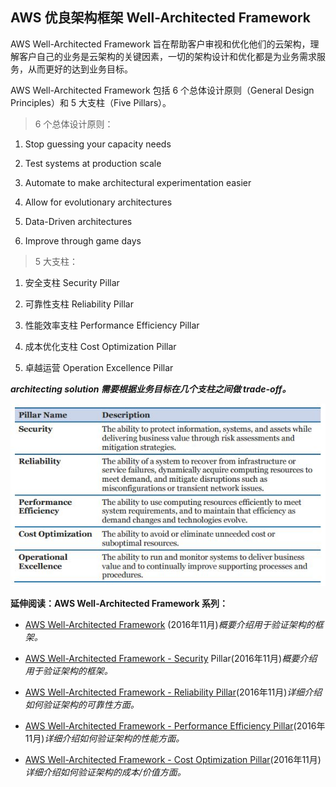 ## AWS 优良架构框架 Well-Architected Framework

AWS Well-Architected Framework 旨在帮助客户审视和优化他们的云架构，理解客户自己的业务是云架构的关键因素，一切的架构设计和优化都是为业务需求服务，从而更好的达到业务目标。

AWS Well-Architected Framework 包括 6 个总体设计原则（General Design Principles）和 5 大支柱（Five Pillars）。

> 6 个总体设计原则：

1. Stop guessing your capacity needs

2. Test systems at production scale

3. Automate to make architectural experimentation easier

4. Allow for evolutionary architectures

5. Data-Driven architectures

6. Improve through game days

> 5 大支柱：

1. 安全支柱 Security Pillar

2. 可靠性支柱 Reliability Pillar

3. 性能效率支柱 Performance Efficiency Pillar

4. 成本优化支柱 Cost Optimization Pillar

5. 卓越运营 Operation Excellence Pillar

_**architecting solution 需要根据业务目标在几个支柱之间做 trade-off。**_

![](/assets/FivePillars.JPG)

**延伸阅读：AWS Well-Architected Framework 系列：**

* [AWS Well-Architected Framework](https://d0.awsstatic.com/whitepapers/architecture/AWS_Well-Architected_Framework.pdf) \(2016年11月\)_概要介绍用于验证架构的框架。_

* [AWS Well-Architected Framework - Security](https://d0.awsstatic.com/whitepapers/architecture/AWS-Security-Pillar.pdf) Pillar\(2016年11月\)_概要介绍用于验证架构的框架。_

* [AWS Well-Architected Framework - Reliability Pillar](https://d0.awsstatic.com/whitepapers/architecture/AWS-Reliability-Pillar.pdf)\(2016年11月\)_详细介绍如何验证架构的可靠性方面。_

* [AWS Well-Architected Framework - Performance Efficiency Pillar](https://d0.awsstatic.com/whitepapers/architecture/AWS-Performance-Efficiency-Pillar.pdf)\(2016年11月\)_详细介绍如何验证架构的性能方面。_

* [AWS Well-Architected Framework - Cost Optimization Pillar](https://d0.awsstatic.com/whitepapers/architecture/AWS-Cost-Optimization-Pillar.pdf)\(2016年11月\)_详细介绍如何验证架构的成本/价值方面。_



